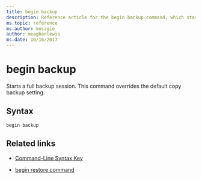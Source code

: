 ```yaml
---
title: begin backup
description: Reference article for the begin backup command, which starts a full backup session.
ms.topic: reference
ms.author: mosagie
author: meaghanlewis
ms.date: 10/16/2017
---
```


# begin backup



Starts a full backup session. This command overrides the default copy backup setting.

## Syntax

```
begin backup
```

## Related links

- [Command-Line Syntax Key](command-line-syntax-key.md)

- [begin restore command](begin-restore.md)
